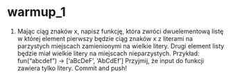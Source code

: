 # warmup_1

1. Mając ciąg znaków x, napisz funkcję, która zwróci dwuelementową listę w której element pierwszy będzie ciąg znaków x z literami na parzystych miejscach
zamienionymi na wielkie litery. Drugi element listy będzie miał wielkie litery na miejscach nieparzystych. Przykład: fun(“abcdef”) -> [‘aBcDeF’, ‘AbCdEf’] Przyjmij,
że input do funkcji zawiera tylko litery.
Commit and push!

